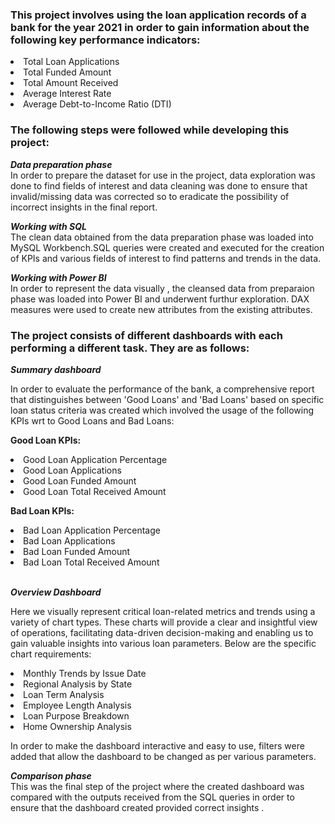 <h3>This project involves using the loan application records of a bank for the year 2021 in order to gain information about the following key performance indicators:</h3>  
                       <li> Total Loan Applications
                       <li> Total Funded Amount
                       <li> Total Amount Received
                       <li> Average Interest Rate
                       <li> Average Debt-to-Income Ratio (DTI)      

<h3>The following steps were followed while developing this project:</h3>

<I><B>Data preparation phase</B></I>
<br/>In order to prepare the dataset for use in the project, data exploration was done to find fields of interest and data cleaning was done to ensure that invalid/missing data was corrected so to eradicate the possibility of incorrect insights in the final report. 

<I><B>Working with SQL</B></I>
<br/>The clean data obtained from the data preparation phase was loaded into MySQL Workbench.SQL queries were created and executed for the creation of KPIs and various fields of interest to find patterns and trends in the data.

<I><B>Working with Power BI</B></I>
<br/>In order to represent the data visually , the cleansed data from preparaion phase was loaded into Power BI and underwent furthur exploration. DAX measures were used to create new attributes from the existing attributes.

<h3>The project consists of different dashboards with each performing a different task. They are as follows: </h3>

<B><I>Summary dashboard</I></B>

In order to evaluate the performance of the bank, a comprehensive report that distinguishes between 'Good Loans' and 'Bad Loans' based on specific loan status criteria was created which involved the usage of the following KPIs wrt to Good Loans and Bad Loans: 

<B>Good Loan KPIs:</B>
<li>Good Loan Application Percentage
<li>Good Loan Applications
<li>Good Loan Funded Amount
<li>Good Loan Total Received Amount

<B>Bad Loan KPIs:</B>
<li>Bad Loan Application Percentage
<li>Bad Loan Applications
<li>Bad Loan Funded Amount
<li>Bad Loan Total Received Amount


<br/><B><I>Overview Dashboard</I></B>

Here we visually represent critical loan-related metrics and trends using a variety of chart types. These charts will provide a clear and insightful view of operations, facilitating data-driven decision-making and enabling us to gain valuable insights into various loan parameters. Below are the specific chart requirements:
<li>Monthly Trends by Issue Date 
<li>Regional Analysis by State 
<li>Loan Term Analysis 
<li>Employee Length Analysis 
<li>Loan Purpose Breakdown 
<li>Home Ownership Analysis

                     
In order to make the dashboard interactive and easy to use, filters were added that allow the dashboard to be changed as per various parameters.

<I><B>Comparison phase</B></I>
<br/>This was the final step of the project where the created dashboard was compared with the outputs received from the SQL queries in order to ensure that the dashboard created provided correct insights .
